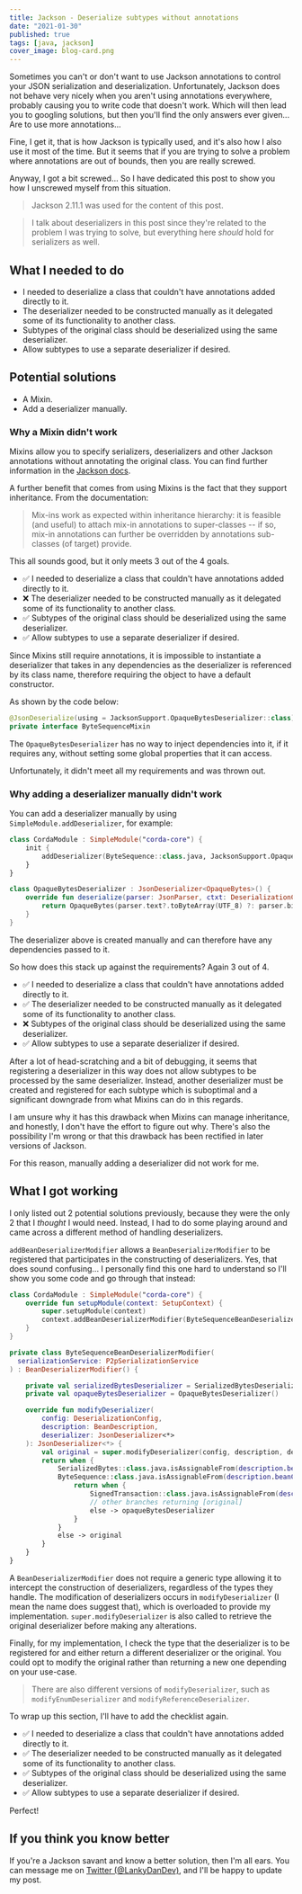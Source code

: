 ```yaml
---
title: Jackson - Deserialize subtypes without annotations
date: "2021-01-30"
published: true
tags: [java, jackson]
cover_image: blog-card.png
---
```


Sometimes you can't or don't want to use Jackson annotations to control your JSON serialization and deserialization. Unfortunately, Jackson does not behave very nicely when you aren't using annotations everywhere, probably causing you to write code that doesn't work. Which will then lead you to googling solutions, but then you'll find the only answers ever given... Are to use more annotations...

Fine, I get it, that is how Jackson is typically used, and it's also how I also use it most of the time. But it seems that if you are trying to solve a problem where annotations are out of bounds, then you are really screwed.

Anyway, I got a bit screwed... So I have dedicated this post to show you how I unscrewed myself from this situation.

> Jackson 2.11.1 was used for the content of this post.

> I talk about deserializers in this post since they're related to the problem I was trying to solve, but everything here _should_ hold for serializers as well.

## What I needed to do

- I needed to deserialize a class that couldn't have annotations added directly to it.
- The deserializer needed to be constructed manually as it delegated some of its functionality to another class.
- Subtypes of the original class should be deserialized using the same deserializer.
- Allow subtypes to use a separate deserializer if desired.

## Potential solutions

- A Mixin.
- Add a deserializer manually.

### Why a Mixin didn't work

Mixins allow you to specify serializers, deserializers and other Jackson annotations without annotating the original class. You can find further information in the [Jackson docs](https://github.com/FasterXML/jackson-docs/wiki/JacksonMixInAnnotations).

A further benefit that comes from using Mixins is the fact that they support inheritance. From the documentation:

> Mix-ins work as expected within inheritance hierarchy: it is feasible (and useful) to attach mix-in annotations to super-classes -- if so, mix-in annotations can further be overridden by annotations sub-classes (of target) provide.

This all sounds good, but it only meets 3 out of the 4 goals.

<ul class='no-bullets'>
<li>
✅ I needed to deserialize a class that couldn't have annotations added directly to it.
</li>
<li>
❌ The deserializer needed to be constructed manually as it delegated some of its functionality to another class.
</li>
<li>
✅ Subtypes of the original class should be deserialized using the same deserializer.
</li>
<li>
✅ Allow subtypes to use a separate deserializer if desired.
</li>
</ul>

Since Mixins still require annotations, it is impossible to instantiate a deserializer that takes in any dependencies as the deserializer is referenced by its class name, therefore requiring the object to have a default constructor.

As shown by the code below:

```kotlin
@JsonDeserialize(using = JacksonSupport.OpaqueBytesDeserializer::class)
private interface ByteSequenceMixin
```

The `OpaqueBytesDeserializer` has no way to inject dependencies into it, if it requires any, without setting some global properties that it can access.

Unfortunately, it didn't meet all my requirements and was thrown out.

### Why adding a deserializer manually didn't work

You can add a deserializer manually by using `SimpleModule.addDeserializer`, for example:

```kotlin
class CordaModule : SimpleModule("corda-core") {
    init {
        addDeserializer(ByteSequence::class.java, JacksonSupport.OpaqueBytesDeserializer())
    }
}

class OpaqueBytesDeserializer : JsonDeserializer<OpaqueBytes>() {
    override fun deserialize(parser: JsonParser, ctxt: DeserializationContext): OpaqueBytes {
        return OpaqueBytes(parser.text?.toByteArray(UTF_8) ?: parser.binaryValue)
    }
}
```

The deserializer above is created manually and can therefore have any dependencies passed to it.

So how does this stack up against the requirements? Again 3 out of 4.

<ul class='no-bullets'>
<li>
✅ I needed to deserialize a class that couldn't have annotations added directly to it.
</li>
<li>
✅ The deserializer needed to be constructed manually as it delegated some of its functionality to another class.
</li>
<li>
❌ Subtypes of the original class should be deserialized using the same deserializer.
</li>
<li>
✅ Allow subtypes to use a separate deserializer if desired.
</li>
</ul>

After a lot of head-scratching and a bit of debugging, it seems that registering a deserializer in this way does not allow subtypes to be processed by the same deserializer. Instead, another deserializer must be created and registered for each subtype which is suboptimal and a significant downgrade from what Mixins can do in this regards. 

I am unsure why it has this drawback when Mixins can manage inheritance, and honestly, I don't have the effort to figure out why. There's also the possibility I'm wrong or that this drawback has been rectified in later versions of Jackson.

For this reason, manually adding a deserializer did not work for me.

## What I got working

I only listed out 2 potential solutions previously, because they were the only 2 that I _thought_ I would need. Instead, I had to do some playing around and came across a different method of handling deserializers.

`addBeanDeserializerModifier` allows a `BeanDeserializerModifier` to be registered that participates in the constructing of deserializers. Yes, that does sound confusing... I personally find this one hard to understand so I'll show you some code and go through that instead:

```kotlin
class CordaModule : SimpleModule("corda-core") {
    override fun setupModule(context: SetupContext) {
        super.setupModule(context)
        context.addBeanDeserializerModifier(ByteSequenceBeanDeserializerModifier(serializationService))
    }
}

private class ByteSequenceBeanDeserializerModifier(
  serializationService: P2pSerializationService
) : BeanDeserializerModifier() {

    private val serializedBytesDeserializer = SerializedBytesDeserializer(serializationService)
    private val opaqueBytesDeserializer = OpaqueBytesDeserializer()

    override fun modifyDeserializer(
        config: DeserializationConfig,
        description: BeanDescription,
        deserializer: JsonDeserializer<*>
    ): JsonDeserializer<*> {
        val original = super.modifyDeserializer(config, description, deserializer)
        return when {
            SerializedBytes::class.java.isAssignableFrom(description.beanClass) -> serializedBytesDeserializer
            ByteSequence::class.java.isAssignableFrom(description.beanClass) -> {
                return when {
                    SignedTransaction::class.java.isAssignableFrom(description.beanClass) -> original
                    // other branches returning [original]
                    else -> opaqueBytesDeserializer
                }
            }
            else -> original
        }
    }
}
```

A `BeanDeserializerModifier` does not require a generic type allowing it to intercept the construction of deserializers, regardless of the types they handle. The modification of deserializers occurs in `modifyDeserializer` (I mean the name does suggest that), which is overloaded to provide my implementation. `super.modifyDeserializer` is also called to retrieve the original deserializer before making any alterations. 

Finally, for my implementation, I check the type that the deserializer is to be registered for and either return a different deserializer or the original. You could opt to modify the original rather than returning a new one depending on your use-case.

> There are also different versions of `modifyDeserializer`, such as `modifyEnumDeserializer` and `modifyReferenceDeserializer`.

To wrap up this section, I'll have to add the checklist again.

<ul class='no-bullets'>
<li>
✅ I needed to deserialize a class that couldn't have annotations added directly to it.
</li>
<li>
✅ The deserializer needed to be constructed manually as it delegated some of its functionality to another class.
</li>
<li>
✅ Subtypes of the original class should be deserialized using the same deserializer.
</li>
<li>
✅ Allow subtypes to use a separate deserializer if desired.
</li>
</ul>

Perfect!

## If you think you know better

If you're a Jackson savant and know a better solution, then I'm all ears. You can message me on [Twitter (@LankyDanDev)](https://twitter.com/LankyDanDev), and I'll be happy to update my post.